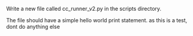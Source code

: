 Write a new file called cc_runner_v2.py in the scripts directory.

The file should have a simple hello world print statement. as this is a test, dont do anything else
